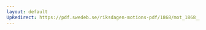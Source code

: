 ```yaml
---
layout: default
UpRedirect: https://pdf.swedeb.se/riksdagen-motions-pdf/1868/mot_1868__ak__00205.pdf
---
```

